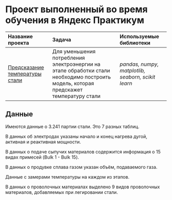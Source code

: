 # Проект выполненный во время обучения в Яндекс Практикум
| Название проекта | Задача | Используемые библиотеки | 
| :---------------------- | :---------------------- | :---------------------- |
| [Предсказание температуры стали](Температура_стали_для_Git.ipynb) | Для уменьшения потребления электроэнергии на этапе обработки стали необходимо построить модель, которая предскажет температуру стали| *pandas, numpy, matplotlib, seaborn, scikit learn* |

## Данные
Имеются данные о 3.241 партии стали. Это 7 разных таблиц.

В данных об электродах указаны начало и конец нагрева дугой, активная и реактивная мощности. 

В данных о подаче сыпучих материалов содержится информация о 15 видах примесей (Bulk 1 - Bulk 15). 

В данных о продувке сплава газом указан объём, подаваемого газа.

Данные с замерами температуры на каждом из этапов.

В данных о проволочных материалах выделено 9 видов проволочных материалов, добавляемых при легировании стали.
